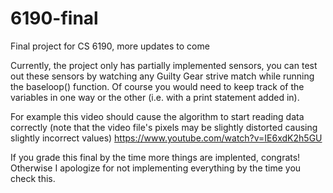# 6190-final
Final project for CS 6190, more updates to come

Currently, the project only has partially implemented sensors, you can test out these sensors by watching any Guilty Gear strive match while running the baseloop() function. Of course you would need to keep track of the variables in one way or the other (i.e. with a print statement added in). 

For example this video should cause the algorithm to start reading data correctly (note that the video file's pixels may be slightly distorted causing slightly incorrect values) https://www.youtube.com/watch?v=IE6xdK2h5GU

If you grade this final by the time more things are implented, congrats! Otherwise I apologize for not implementing everything by the time you check this.

